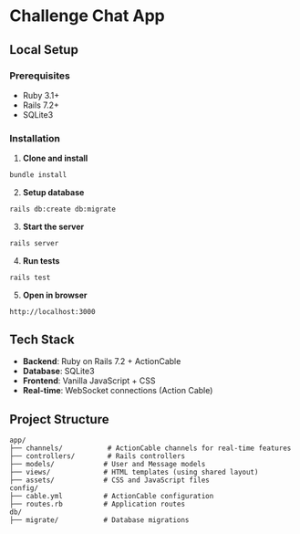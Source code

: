# Challenge Chat App

## Local Setup

### Prerequisites

- Ruby 3.1+
- Rails 7.2+
- SQLite3

### Installation

1. **Clone and install**

```bash
bundle install
```

2. **Setup database**

```bash
rails db:create db:migrate
```

3. **Start the server**

```bash
rails server
```

4. **Run tests**

```bash
rails test
```

5. **Open in browser**

```
http://localhost:3000
```

## Tech Stack

- **Backend**: Ruby on Rails 7.2 + ActionCable
- **Database**: SQLite3
- **Frontend**: Vanilla JavaScript + CSS
- **Real-time**: WebSocket connections (Action Cable)

## Project Structure

```
app/
├── channels/           # ActionCable channels for real-time features
├── controllers/        # Rails controllers
├── models/            # User and Message models
├── views/             # HTML templates (using shared layout)
├── assets/            # CSS and JavaScript files
config/
├── cable.yml          # ActionCable configuration
├── routes.rb          # Application routes
db/
├── migrate/           # Database migrations
```
